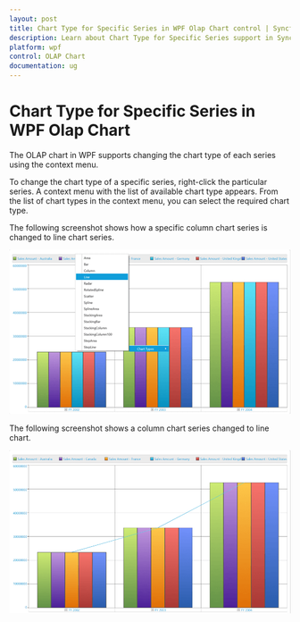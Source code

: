 ```yaml
---
layout: post
title: Chart Type for Specific Series in WPF Olap Chart control | Syncfusion
description: Learn about Chart Type for Specific Series support in Syncfusion WPF Olap Chart control and more.
platform: wpf
control: OLAP Chart
documentation: ug
---
```


# Chart Type for Specific Series in WPF Olap Chart

The OLAP chart in WPF supports changing the chart type of each series using the context menu.

To change the chart type of a specific series, right-click the particular series. A context menu with the list of available chart type appears. From the list of chart types in the context menu, you can select the required chart type.

The following screenshot shows how a specific column chart series is changed to line chart series.

![How to change the specific column chart series into line chart series](Chart-type-for-specific-series_images/Chart-type-for-specific-series_img1.png)

The following screenshot shows a column chart series changed to line chart.

![Column chart series changed to Line chart series](Chart-type-for-specific-series_images/Chart-type-for-specific-series_img2.png)


